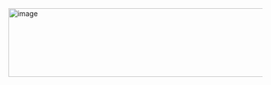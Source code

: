 <img width="1048" height="137" alt="image" src="https://github.com/user-attachments/assets/09d0581f-fd1e-4aef-b75b-667138766f58" />
